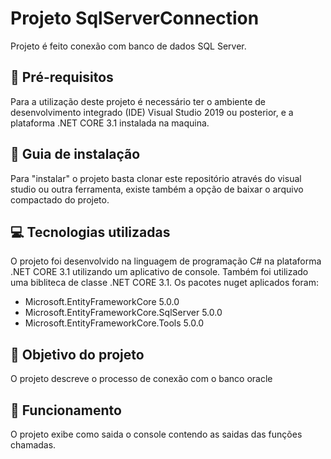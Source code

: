 # Projeto SqlServerConnection
Projeto é feito conexão com banco de dados SQL Server.

## :pencil: Pré-requisitos  
Para a utilização deste projeto é necessário ter o ambiente de desenvolvimento integrado (IDE) Visual Studio 2019 ou posterior, e a plataforma .NET CORE 3.1 instalada na maquina.

## :floppy_disk: Guia de instalação
Para "instalar" o projeto basta clonar este repositório através do visual studio ou outra ferramenta, existe também a opção de baixar o arquivo compactado do projeto.  

## :computer: Tecnologias utilizadas
O projeto foi desenvolvido na linguagem de programação C# na plataforma .NET CORE 3.1 utilizando um aplicativo de console. Também foi utilizado uma bibliteca de classe .NET CORE 3.1.
Os pacotes nuget aplicados foram:
 - Microsoft.EntityFrameworkCore 5.0.0
 - Microsoft.EntityFrameworkCore.SqlServer 5.0.0
 - Microsoft.EntityFrameworkCore.Tools 5.0.0

## :dart: Objetivo do projeto
O projeto descreve o processo de conexão com o banco oracle

## :electric_plug: Funcionamento
O projeto exibe como saida o console contendo as saidas das funções chamadas.
